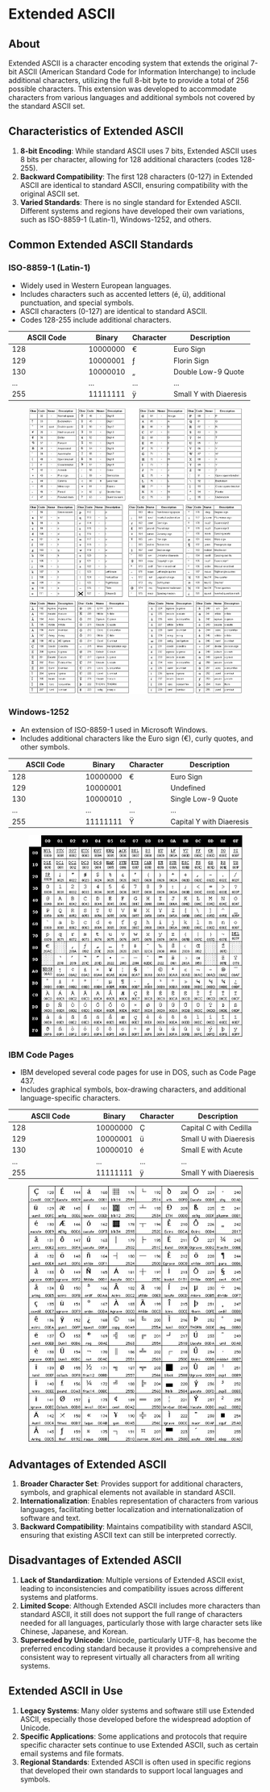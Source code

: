 # Extended ASCII

## About

Extended ASCII is a character encoding system that extends the original 7-bit ASCII (American Standard Code for Information Interchange) to include additional characters, utilizing the full 8-bit byte to provide a total of 256 possible characters. This extension was developed to accommodate characters from various languages and additional symbols not covered by the standard ASCII set.

## Characteristics of Extended ASCII

1. **8-bit Encoding**: While standard ASCII uses 7 bits, Extended ASCII uses 8 bits per character, allowing for 128 additional characters (codes 128-255).
2. **Backward Compatibility**: The first 128 characters (0-127) in Extended ASCII are identical to standard ASCII, ensuring compatibility with the original ASCII set.
3. **Varied Standards**: There is no single standard for Extended ASCII. Different systems and regions have developed their own variations, such as ISO-8859-1 (Latin-1), Windows-1252, and others.

## Common Extended ASCII Standards

### **ISO-8859-1 (Latin-1)**

* Widely used in Western European languages.
* Includes characters such as accented letters (é, ü), additional punctuation, and special symbols.
* ASCII characters (0-127) are identical to standard ASCII.
* Codes 128-255 include additional characters.

<table><thead><tr><th width="138">ASCII Code</th><th>Binary</th><th>Character</th><th>Description</th></tr></thead><tbody><tr><td>128</td><td>10000000</td><td>€</td><td>Euro Sign</td></tr><tr><td>129</td><td>10000001</td><td>ƒ</td><td>Florin Sign</td></tr><tr><td>130</td><td>10000010</td><td>„</td><td>Double Low-9 Quote</td></tr><tr><td>...</td><td>...</td><td>...</td><td>...</td></tr><tr><td>255</td><td>11111111</td><td>ÿ</td><td>Small Y with Diaeresis</td></tr></tbody></table>

<figure><img src="../../../../../.gitbook/assets/image (196).png" alt=""><figcaption></figcaption></figure>

### **Windows-1252**

* An extension of ISO-8859-1 used in Microsoft Windows.
* Includes additional characters like the Euro sign (€), curly quotes, and other symbols.

<table><thead><tr><th width="132">ASCII Code</th><th>Binary</th><th>Character</th><th>Description</th></tr></thead><tbody><tr><td>128</td><td>10000000</td><td>€</td><td>Euro Sign</td></tr><tr><td>129</td><td>10000001</td><td></td><td>Undefined</td></tr><tr><td>130</td><td>10000010</td><td>‚</td><td>Single Low-9 Quote</td></tr><tr><td>...</td><td>...</td><td>...</td><td>...</td></tr><tr><td>255</td><td>11111111</td><td>Ÿ</td><td>Capital Y with Diaeresis</td></tr></tbody></table>

<figure><img src="../../../../../.gitbook/assets/image (197).png" alt=""><figcaption></figcaption></figure>

### **IBM Code Pages**

* IBM developed several code pages for use in DOS, such as Code Page 437.
* Includes graphical symbols, box-drawing characters, and additional language-specific characters.

<table><thead><tr><th width="153">ASCII Code</th><th>Binary</th><th>Character</th><th>Description</th></tr></thead><tbody><tr><td>128</td><td>10000000</td><td>Ç</td><td>Capital C with Cedilla</td></tr><tr><td>129</td><td>10000001</td><td>ü</td><td>Small U with Diaeresis</td></tr><tr><td>130</td><td>10000010</td><td>é</td><td>Small E with Acute</td></tr><tr><td>...</td><td>...</td><td>...</td><td>...</td></tr><tr><td>255</td><td>11111111</td><td> ÿ</td><td>Small Y with Diaeresis</td></tr></tbody></table>

<figure><img src="../../../../../.gitbook/assets/image (198).png" alt=""><figcaption></figcaption></figure>

## Advantages of Extended ASCII

1. **Broader Character Set**: Provides support for additional characters, symbols, and graphical elements not available in standard ASCII.
2. **Internationalization**: Enables representation of characters from various languages, facilitating better localization and internationalization of software and text.
3. **Backward Compatibility**: Maintains compatibility with standard ASCII, ensuring that existing ASCII text can still be interpreted correctly.

## Disadvantages of Extended ASCII

1. **Lack of Standardization**: Multiple versions of Extended ASCII exist, leading to inconsistencies and compatibility issues across different systems and platforms.
2. **Limited Scope**: Although Extended ASCII includes more characters than standard ASCII, it still does not support the full range of characters needed for all languages, particularly those with large character sets like Chinese, Japanese, and Korean.
3. **Superseded by Unicode**: Unicode, particularly UTF-8, has become the preferred encoding standard because it provides a comprehensive and consistent way to represent virtually all characters from all writing systems.

## Extended ASCII in Use

1. **Legacy Systems**: Many older systems and software still use Extended ASCII, especially those developed before the widespread adoption of Unicode.
2. **Specific Applications**: Some applications and protocols that require specific character sets continue to use Extended ASCII, such as certain email systems and file formats.
3. **Regional Standards**: Extended ASCII is often used in specific regions that developed their own standards to support local languages and symbols.

